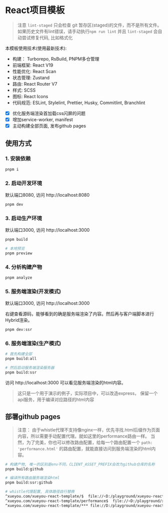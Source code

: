 # React项目模板

> 注意 `lint-staged` 只会检查 git 暂存区(staged)的文件，而不是所有文件。如果历史文件有lint错误，请手动执行`npm run lint`
> 并且 `lint-staged` 会自动尝试修复代码, 比如格式化

本模板使用技术(使用最新技术):

- 构建： Turborepo, RsBuild, PNPM多仓管理
- 前端框架: React V19
- 性能优化: React Scan
- 状态管理: Zustand
- 路由: React Router V7
- 样式: SCSS
- 图标: React Icons
- 代码规范: ESLint, Stylelint, Prettier, Husky, Commitlint, Branchlint

- [x] 优化服务端渲染首加载css闪屏的问题
- [x] 增加service-worker, manifest
- [x] 主动构建全部页面, 发布github pages

## 使用方式

### 1. 安装依赖

```bash
pnpm i
```

### 2. 启动开发环境

默认端口8080, 访问 http://localhost:8080

```bash
pnpm dev
```

### 3. 启动生产环境

默认端口3000, 访问 http://localhost:3000

```bash
pnpm build

# 本地预览
pnpm preview
```

### 4. 分析构建产物

```bash
pnpm analyze
```

### 5. 服务端渲染(开发模式)

默认端口3000, 访问 http://localhost:3000

右键查看源码，能够看到的确是服务端渲染了内容。然后再与客户端脚本进行Hybrid渲染。

```bash
pnpm dev:ssr
```

### 6. 服务端渲染(生产模式)

```bash
# 首先构建全部
pnpm build:all

# 然后启动服务端渲染服务器
pnpm build:ssr
```

访问 http://localhost:3000 可以看见服务端渲染的html内容。

> 这只是一个用于演示的例子，实际项目中，可以改造express， 保留一个api服务，用于编译对应路径的html内容

## 部署github pages

> 注意： 由于whistle代理不支持像nginx一样，优先寻找.html后缀作为页面内容，所以需要手动配置代理。就如这里的performance路由一样。
> 当然，为了完美，你也可以修改路由配置，给每一个路由配置一个 `path: 'performance.html'` 的路由配置，就能直接访问到服务端渲染的html内容。

```bash
# 构建产物, 唯一的区别是env不同，CLIENT_ASSET_PREFIX会改为github仓库的名称
pnpm build:github

# 编译所有路由服务端渲染html
pnpm build:ssr:github

# whistle代理配置, 具体路径自行替换
^xueyou.com/xueyou-react-template/$  file://<D:/playground/xueyou-react-template/application/dist/index.html>
^xueyou.com/xueyou-react-template/performance$  file://<D:/playground/xueyou-react-template/application/dist/performance.html>
^xueyou.com/xueyou-react-template/*** file://D:/playground/xueyou-react-template/application/dist/$1
```
